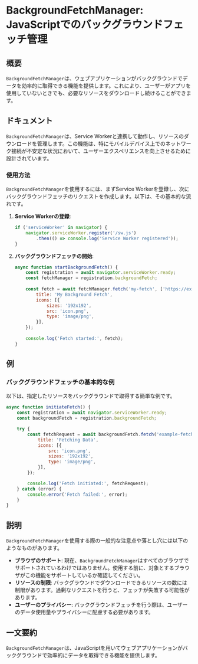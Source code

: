 <!--
Meta Description: # BackgroundFetchManager: JavaScriptでのバックグラウンドフェッチ管理 ## 概要 `BackgroundFetchManager`は、ウェブアプリケーションがバックグラウンドでデータを効率的に取得できる機能を提供します。これにより、ユーザーがアプリを使用していない...
Meta Keywords: fetch, backgroundfetchmanager, const, example, serviceworker
-->

# BackgroundFetchManager: JavaScriptでのバックグラウンドフェッチ管理

## 概要
`BackgroundFetchManager`は、ウェブアプリケーションがバックグラウンドでデータを効率的に取得できる機能を提供します。これにより、ユーザーがアプリを使用していないときでも、必要なリソースをダウンロードし続けることができます。

## ドキュメント
`BackgroundFetchManager`は、Service Workerと連携して動作し、リソースのダウンロードを管理します。この機能は、特にモバイルデバイス上でのネットワーク接続が不安定な状況において、ユーザーエクスペリエンスを向上させるために設計されています。

### 使用方法
`BackgroundFetchManager`を使用するには、まずService Workerを登録し、次にバックグラウンドフェッチのリクエストを作成します。以下は、その基本的な流れです。

1. **Service Workerの登録**:
   ```javascript
   if ('serviceWorker' in navigator) {
       navigator.serviceWorker.register('/sw.js')
           .then(() => console.log('Service Worker registered'));
   }
   ```

2. **バックグラウンドフェッチの開始**:
   ```javascript
   async function startBackgroundFetch() {
       const registration = await navigator.serviceWorker.ready;
       const fetchManager = registration.backgroundFetch;
       
       const fetch = await fetchManager.fetch('my-fetch', ['https://example.com/resource1', 'https://example.com/resource2'], {
           title: 'My Background Fetch',
           icons: [{
               sizes: '192x192',
               src: 'icon.png',
               type: 'image/png',
           }],
       });
       
       console.log('Fetch started:', fetch);
   }
   ```

## 例
### バックグラウンドフェッチの基本的な例
以下は、指定したリソースをバックグラウンドで取得する簡単な例です。

```javascript
async function initiateFetch() {
    const registration = await navigator.serviceWorker.ready;
    const backgroundFetch = registration.backgroundFetch;

    try {
        const fetchRequest = await backgroundFetch.fetch('example-fetch', ['https://example.com/data1', 'https://example.com/data2'], {
            title: 'Fetching Data',
            icons: [{
                src: 'icon.png',
                sizes: '192x192',
                type: 'image/png',
            }],
        });

        console.log('Fetch initiated:', fetchRequest);
    } catch (error) {
        console.error('Fetch failed:', error);
    }
}
```

## 説明
`BackgroundFetchManager`を使用する際の一般的な注意点や落とし穴には以下のようなものがあります。

- **ブラウザのサポート**: 現在、`BackgroundFetchManager`はすべてのブラウザでサポートされているわけではありません。使用する前に、対象とするブラウザがこの機能をサポートしているか確認してください。
- **リソースの制限**: バックグラウンドでダウンロードできるリソースの数には制限があります。過剰なリクエストを行うと、フェッチが失敗する可能性があります。
- **ユーザーのプライバシー**: バックグラウンドフェッチを行う際は、ユーザーのデータ使用量やプライバシーに配慮する必要があります。

## 一文要約
`BackgroundFetchManager`は、JavaScriptを用いてウェブアプリケーションがバックグラウンドで効率的にデータを取得できる機能を提供します。